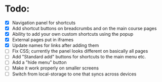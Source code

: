 # Todo:

- [x] Navigation panel for shortcuts
- [x] Add shortcut buttons on breadcrumbs and on the main course pages
- [x] Ability to add your own custom shortcuts using the popup
- [x] External pages put in iframes
- [x] Update names for links after adding them
- [ ] Fix CSS; currently the panel looks different on basically all pages
- [ ] Add "Standard add" buttons for shortcuts to the main menu etc.
- [ ] Add a "hide menu" button
- [ ] Make it work properly on smaller screens
- [ ] Switch from local-storage to one that syncs across devices
